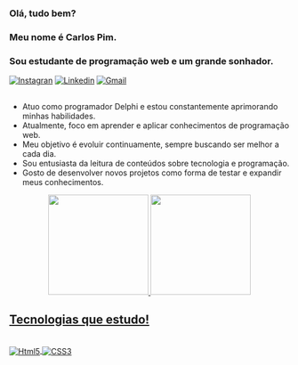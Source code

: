 ### Olá, tudo bem?
### Meu nome é Carlos Pim.
### Sou estudante de programação web e um grande sonhador.

[![Instagran](https://img.shields.io/badge/Instagram-E4405F?style=for-the-badge&logo=instagram&logoColor=white)](https://www.instagram.com/pimcarlos/)
[![Linkedin](https://img.shields.io/badge/LinkedIn-0077B5?style=for-the-badge&logo=linkedin&logoColor=white)](https://www.linkedin.com/in/carlos-pim-3b0a30165/)
[![Gmail](https://img.shields.io/badge/Gmail-D14836?style=for-the-badge&logo=gmail&logoColor=white)](mailto:carlospimsilveira@gmail.com)

##

- Atuo como programador Delphi e estou constantemente aprimorando minhas habilidades.
- Atualmente, foco em aprender e aplicar conhecimentos de programação web.
- Meu objetivo é evoluir continuamente, sempre buscando ser melhor a cada dia.
- Sou entusiasta da leitura de conteúdos sobre tecnologia e programação.
- Gosto de desenvolver novos projetos como forma de testar e expandir meus conhecimentos.

<div align="center">
  <a href="https://github.com/CarlosPimSilveira">
  <img height="180em" src="https://github-readme-stats.vercel.app/api?username=CarlosPimSilveira&show_icons=true&theme=dark&include_all_commits=true&count_private=true"/>
  <img height="180em" src="https://github-readme-stats.vercel.app/api/top-langs/?username=CarlosPimSilveira&layout=compact&langs_count=7&theme=dark"/>
</div>

## Tecnologias que estudo!

<div style="display: inline_block"><br/>
    <img align="center" alt="Html5" src="https://img.shields.io/badge/HTML5-E34F26?style=for-the-badge&logo=html5&logoColor=white"/>
    <img align="center" alt="CSS3" src="https://img.shields.io/badge/CSS3-1572B6?style=for-the-badge&logo=css3&logoColor=white"/>  
    <!-- <img align="center" alt="JavaScript" src="https://img.shields.io/badge/JavaScript-F7DF1E?style=for-the-badge&logo=javascript&logoColor=black"/> -->
    <!-- <img align="center" alt="TypeScript" src="https://img.shields.io/badge/TypeScript-007ACC?style=for-the-badge&logo=typescript&logoColor=white"/> -->
    <!-- <img align="center" alt="React" src="https://img.shields.io/badge/React-20232A?style=for-the-badge&logo=react&logoColor=61DAFB"/> -->
    <!-- <img align="center" alt="Node.js" src="https://img.shields.io/badge/Node.js-43853D?style=for-the-badge&logo=node.js&logoColor=white"/>-->
</div>


 
